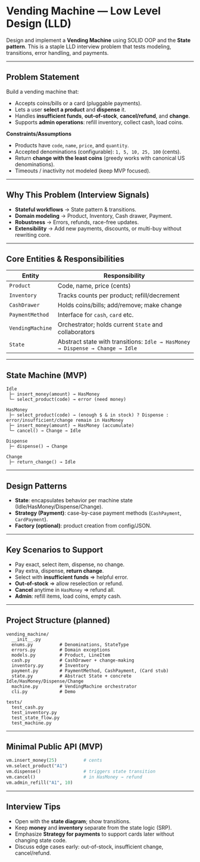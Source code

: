 # Vending Machine — Low Level Design (LLD)

Design and implement a **Vending Machine** using SOLID OOP and the **State pattern**. This is a staple LLD interview problem that tests modeling, transitions, error handling, and payments.

---

## Problem Statement

Build a vending machine that:

* Accepts coins/bills or a card (pluggable payments).
* Lets a user **select a product** and **dispense** it.
* Handles **insufficient funds**, **out-of-stock**, **cancel/refund**, and **change**.
* Supports **admin operations**: refill inventory, collect cash, load coins.

**Constraints/Assumptions**

* Products have `code`, `name`, `price`, and `quantity`.
* Accepted denominations (configurable): `1, 5, 10, 25, 100` (cents).
* Return **change with the least coins** (greedy works with canonical US denominations).
* Timeouts / inactivity not modeled (keep MVP focused).

---

## Why This Problem (Interview Signals)

* **Stateful workflows** → State pattern & transitions.
* **Domain modeling** → Product, Inventory, Cash drawer, Payment.
* **Robustness** → Errors, refunds, race-free updates.
* **Extensibility** → Add new payments, discounts, or multi-buy without rewriting core.

---

## Core Entities & Responsibilities

| Entity           | Responsibility                                                                |
| ---------------- | ----------------------------------------------------------------------------- |
| `Product`        | Code, name, price (cents)                                                     |
| `Inventory`      | Tracks counts per product; refill/decrement                                   |
| `CashDrawer`     | Holds coins/bills; add/remove; make change                                    |
| `PaymentMethod`  | Interface for `cash`, `card` etc.                                             |
| `VendingMachine` | Orchestrator; holds current `State` and collaborators                         |
| `State`          | Abstract state with transitions: `Idle → HasMoney → Dispense → Change → Idle` |

---

## State Machine (MVP)

```
Idle
 ├─ insert_money(amount) → HasMoney
 └─ select_product(code) → error (need money)

HasMoney
 ├─ select_product(code) → (enough $ & in stock) ? Dispense : error/insufficient/change remain in HasMoney
 ├─ insert_money(amount) → HasMoney (accumulate)
 └─ cancel() → Change → Idle

Dispense
 ├─ dispense() → Change

Change
 ├─ return_change() → Idle
```

---

## Design Patterns

* **State**: encapsulates behavior per machine state (Idle/HasMoney/Dispense/Change).
* **Strategy (Payment)**: case-by-case payment methods (`CashPayment`, `CardPayment`).
* **Factory (optional)**: product creation from config/JSON.

---

## Key Scenarios to Support

* Pay exact, select item, dispense, no change.
* Pay extra, dispense, **return change**.
* Select with **insufficient funds** ⇒ helpful error.
* **Out-of-stock** ⇒ allow reselection or refund.
* **Cancel** anytime in `HasMoney` ⇒ refund all.
* **Admin**: refill items, load coins, empty cash.

---

## Project Structure (planned)

```
vending_machine/
  __init__.py
  enums.py          # Denominations, StateType
  errors.py         # Domain exceptions
  models.py         # Product, LineItem
  cash.py           # CashDrawer + change-making
  inventory.py      # Inventory
  payment.py        # PaymentMethod, CashPayment, (Card stub)
  state.py          # Abstract State + concrete Idle/HasMoney/Dispense/Change
  machine.py        # VendingMachine orchestrator
  cli.py            # Demo

tests/
  test_cash.py
  test_inventory.py
  test_state_flow.py
  test_machine.py
```

---

## Minimal Public API (MVP)

```python
vm.insert_money(25)          # cents
vm.select_product("A1")
vm.dispense()                # triggers state transition
vm.cancel()                  # in HasMoney → refund
vm.admin_refill("A1", 10)
```

---

## Interview Tips

* Open with the **state diagram**; show transitions.
* Keep **money** and **inventory** separate from the state logic (SRP).
* Emphasize **Strategy for payments** to support cards later without changing state code.
* Discuss edge cases early: out-of-stock, insufficient change, cancel/refund.
